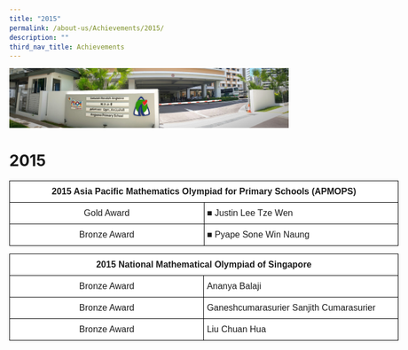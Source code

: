 ```yaml
---
title: "2015"
permalink: /about-us/Achievements/2015/
description: ""
third_nav_title: Achievements
---
```

![](/images/About%20Us.jpg)

2015
====

<style type="text/css">
.tg  {border-collapse:collapse;border-spacing:0;}
.tg td{border-color:black;border-style:solid;border-width:1px;font-family:Arial, sans-serif;font-size:14px;
  overflow:hidden;padding:10px 5px;word-break:normal;}
.tg th{border-color:black;border-style:solid;border-width:1px;font-family:Arial, sans-serif;font-size:14px;
  font-weight:normal;overflow:hidden;padding:10px 5px;word-break:normal;}
.tg .tg-5sko{background-color:#FFF;font-size:16px;text-align:left;vertical-align:top}
.tg .tg-l70m{background-color:#FFF;font-size:16px;text-align:center;vertical-align:middle}
.tg .tg-cawn{background-color:#FFF;font-size:16px;font-weight:bold;text-align:center;vertical-align:top}
</style>
<table class="tg" style="undefined;table-layout: fixed; width: 702px">
<colgroup>
<col style="width: 351px">
<col style="width: 351px">
</colgroup>
<thead>
  <tr>
    <th class="tg-cawn" colspan="2">2015 Asia Pacific Mathematics Olympiad for Primary Schools (APMOPS)<br></th>
  </tr>
</thead>
<tbody>
  <tr>
    <td class="tg-l70m">Gold Award<br></td>
    <td class="tg-5sko">   ■   Justin Lee Tze Wen</td>
  </tr>
  <tr>
    <td class="tg-l70m">Bronze Award<br></td>
    <td class="tg-5sko">   ■   Pyape Sone Win Naung</td>
  </tr>
</tbody>
</table>

<style type="text/css">
.tg  {border-collapse:collapse;border-spacing:0;}
.tg td{border-color:black;border-style:solid;border-width:1px;font-family:Arial, sans-serif;font-size:14px;
  overflow:hidden;padding:10px 5px;word-break:normal;}
.tg th{border-color:black;border-style:solid;border-width:1px;font-family:Arial, sans-serif;font-size:14px;
  font-weight:normal;overflow:hidden;padding:10px 5px;word-break:normal;}
.tg .tg-5sko{background-color:#FFF;font-size:16px;text-align:left;vertical-align:top}
.tg .tg-l70m{background-color:#FFF;font-size:16px;text-align:center;vertical-align:middle}
.tg .tg-cawn{background-color:#FFF;font-size:16px;font-weight:bold;text-align:center;vertical-align:top}
</style>
<table class="tg" style="undefined;table-layout: fixed; width: 702px">
<colgroup>
<col style="width: 351px">
<col style="width: 351px">
</colgroup>
<thead>
  <tr>
    <th class="tg-cawn" colspan="2">2015 National Mathematical Olympiad of Singapore<br></th>
  </tr>
</thead>
<tbody>
  <tr>
    <td class="tg-l70m">Bronze Award<br></td>
    <td class="tg-5sko">     Ananya Balaji</td>
  </tr>
  <tr>
    <td class="tg-l70m">Bronze Award<br></td>
    <td class="tg-5sko">     Ganeshcumarasurier Sanjith Cumarasurier</td>
  </tr>
  <tr>
    <td class="tg-l70m">Bronze Award<br></td>
    <td class="tg-5sko">     Liu Chuan Hua</td>
  </tr>
</tbody>
</table>

